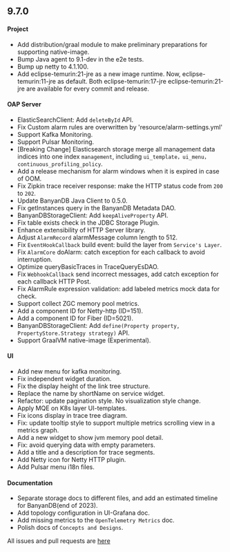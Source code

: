 ## 9.7.0

#### Project

* Add distribution/graal module to make preliminary preparations for supporting native-image.
* Bump Java agent to 9.1-dev in the e2e tests.
* Bump up netty to 4.1.100.
* Add eclipse-temurin:21-jre as a new image runtime. Now, eclipse-temurin:11-jre as default. Both eclipse-temurin:17-jre
  eclipse-temurin:21-jre are available for every commit and release.

#### OAP Server

* ElasticSearchClient: Add `deleteById` API.
* Fix Custom alarm rules are overwritten by 'resource/alarm-settings.yml'
* Support Kafka Monitoring.
* Support Pulsar Monitoring.
* [Breaking Change] Elasticsearch storage merge all management data indices into one index `management`, 
  including `ui_template，ui_menu，continuous_profiling_policy`.
* Add a release mechanism for alarm windows when it is expired in case of OOM.
* Fix Zipkin trace receiver response: make the HTTP status code from `200` to `202`.
* Update BanyanDB Java Client to 0.5.0.
* Fix getInstances query in the BanyanDB Metadata DAO.
* BanyanDBStorageClient: Add `keepAliveProperty` API.
* Fix table exists check in the JDBC Storage Plugin.
* Enhance extensibility of HTTP Server library.
* Adjust `AlarmRecord` alarmMessage column length to 512.
* Fix `EventHookCallback` build event: build the layer from `Service's Layer`.
* Fix `AlarmCore` doAlarm: catch exception for each callback to avoid interruption.
* Optimize queryBasicTraces in TraceQueryEsDAO.
* Fix `WebhookCallback` send incorrect messages, add catch exception for each callback HTTP Post.
* Fix AlarmRule expression validation: add labeled metrics mock data for check.
* Support collect ZGC memory pool metrics.
* Add a component ID for Netty-http (ID=151).
* Add a component ID for Fiber (ID=5021).
* BanyanDBStorageClient: Add `define(Property property, PropertyStore.Strategy strategy)` API.
* Support GraalVM native-image (Experimental).

#### UI

* Add new menu for kafka monitoring.
* Fix independent widget duration.
* Fix the display height of the link tree structure.
* Replace the name by shortName on service widget.
* Refactor: update pagination style. No visualization style change.
* Apply MQE on K8s layer UI-templates.
* Fix icons display in trace tree diagram.
* Fix: update tooltip style to support multiple metrics scrolling view in a metrics graph.
* Add a new widget to show jvm memory pool detail.
* Fix: avoid querying data with empty parameters.
* Add a title and a description for trace segments.
* Add Netty icon for Netty HTTP plugin.
* Add Pulsar menu i18n files.

#### Documentation

* Separate storage docs to different files, and add an estimated timeline for BanyanDB(end of 2023). 
* Add topology configuration in UI-Grafana doc.
* Add missing metrics to the `OpenTelemetry Metrics` doc.
* Polish docs of `Concepts and Designs`.

All issues and pull requests are [here](https://github.com/apache/skywalking/milestone/193?closed=1)
